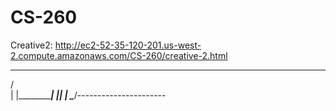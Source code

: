 # CS-260
Creative2: http://ec2-52-35-120-201.us-west-2.compute.amazonaws.com/CS-260/creative-2.html

  ____
 /     \
|      |____________| |_| |
 \____/----------------------


